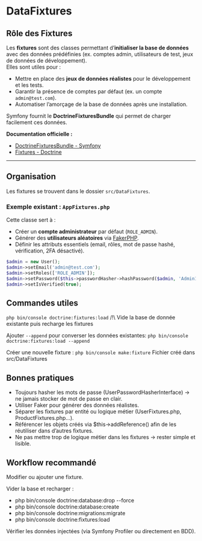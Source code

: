 # DataFixtures

## Rôle des Fixtures

Les **fixtures** sont des classes permettant d’**initialiser la base de données** avec des données prédéfinies (ex. comptes admin, utilisateurs de test, jeux de données de développement).  
Elles sont utiles pour :

- Mettre en place des **jeux de données réalistes** pour le développement et les tests.
- Garantir la présence de comptes par défaut (ex. un compte `admin@test.com`).
- Automatiser l’amorçage de la base de données après une installation.

Symfony fournit le **DoctrineFixturesBundle** qui permet de charger facilement ces données.

**Documentation officielle :**

- [DoctrineFixturesBundle - Symfony](https://symfony.com/bundles/DoctrineFixturesBundle/current/index.html)  
- [Fixtures - Doctrine](https://www.doctrine-project.org/projects/doctrine-fixtures/en/latest/)

---

## Organisation

Les fixtures se trouvent dans le dossier `src/DataFixtures`.

### Exemple existant : `AppFixtures.php`

Cette classe sert à :

- Créer un **compte administrateur** par défaut (`ROLE_ADMIN`).
- Générer des **utilisateurs aléatoires** via [FakerPHP](https://fakerphp.github.io/).
- Définir les attributs essentiels (email, rôles, mot de passe hashé, vérification, 2FA désactivé).

```php
$admin = new User();
$admin->setEmail('admin@test.com');
$admin->setRoles(['ROLE_ADMIN']);
$admin->setPassword($this->passwordHasher->hashPassword($admin, 'Admin123!'));
$admin->setIsVerified(true);
```

## Commandes utiles

`php bin/console doctrine:fixtures:load`
/!\ Vide la base de donnée existante puis recharge les fixtures

Ajouter `--append` pour converser les données existantes:
`php bin/console doctrine:fixtures:load --append`

Créer une nouvelle fixture :
`php bin/console make:fixture`
Fichier créé dans src/DataFixtures

## Bonnes pratiques

- Toujours hasher les mots de passe (UserPasswordHasherInterface) → ne jamais stocker de mot de passe en clair.
- Utiliser Faker pour générer des données réalistes.
- Séparer les fixtures par entité ou logique métier (UserFixtures.php, ProductFixtures.php…).
- Référencer les objets créés via $this->addReference() afin de les réutiliser dans d’autres fixtures.
- Ne pas mettre trop de logique métier dans les fixtures → rester simple et lisible.

## Workflow recommandé

Modifier ou ajouter une fixture.

Vider la base et recharger :

- php bin/console doctrine:database:drop --force
- php bin/console doctrine:database:create
- php bin/console doctrine:migrations:migrate
- php bin/console doctrine:fixtures:load

Vérifier les données injectées (via Symfony Profiler ou directement en BDD).